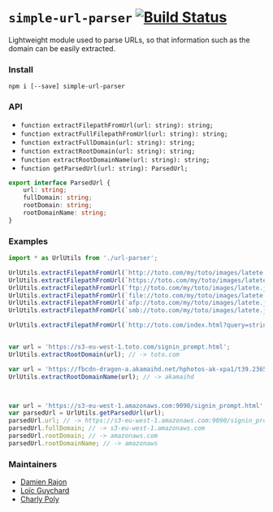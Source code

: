 `simple-url-parser` [![Build Status](https://travis-ci.org/Dashlane/url-parser.svg?branch=master)](https://travis-ci.org/Dashlane/url-parser)
===========

Lightweight module used to parse URLs,
so that information such as the domain can be easily extracted.

### Install

`npm i [--save] simple-url-parser`

### API


- `function extractFilepathFromUrl(url: string): string;`
- `function extractFullFilepathFromUrl(url: string): string;`
- `function extractFullDomain(url: string): string;`
- `function extractRootDomain(url: string): string;`
- `function extractRootDomainName(url: string): string;`
- `function getParsedUrl(url: string): ParsedUrl;`

```typescript
export interface ParsedUrl {
    url: string;
    fullDomain: string;
    rootDomain: string;
    rootDomainName: string;
}
```


### Examples


```typescript
import * as UrlUtils from './url-parser';

UrlUtils.extractFilepathFromUrl(`http://toto.com/my/toto/images/latete.jpg`); // -> /my/toto/images/latete.jpg
UrlUtils.extractFilepathFromUrl(`https://toto.com/my/toto/images/latete.jpg`); // -> /my/toto/images/latete.jpg
UrlUtils.extractFilepathFromUrl(`ftp://toto.com/my/toto/images/latete.jpg`); // -> /my/toto/images/latete.jpg
UrlUtils.extractFilepathFromUrl(`file://toto.com/my/toto/images/latete.jpg`); // -> /my/toto/images/latete.jpg
UrlUtils.extractFilepathFromUrl(`afp://toto.com/my/toto/images/latete.jpg`); // -> /my/toto/images/latete.jpg
UrlUtils.extractFilepathFromUrl(`smb://toto.com/my/toto/images/latete.jpg`); // -> /my/toto/images/latete.jpg

UrlUtils.extractFilepathFromUrl(`http://toto.com/index.html?query=string&param=1`); // -> /index.html


var url = 'https://s3-eu-west-1.toto.com/signin_prompt.html';
UrlUtils.extractRootDomain(url); // -> toto.com

var url = 'https://fbcdn-dragon-a.akamaihd.net/hphotos-ak-xpa1/t39.2365-6/_n.png';
UrlUtils.extractRootDomainName(url); // -> akamaihd



var url = 'https://s3-eu-west-1.amazonaws.com:9090/signin_prompt.html';
var parsedUrl = UrlUtils.getParsedUrl(url);
parsedUrl.url; // -> https://s3-eu-west-1.amazonaws.com:9090/signin_prompt.html
parsedUrl.fullDomain; // -> s3-eu-west-1.amazonaws.com
parsedUrl.rootDomain; // -> amazonaws.com
parsedUrl.rootDomainName; // -> amazonaws

```



### Maintainers

- [Damien Rajon](https://github.com/pyrho)
- [Loïc Guychard](https://github.com/lguychard)
- [Charly Poly](https://github.com/wittydeveloper)